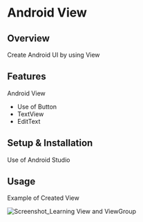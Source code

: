 # Android View

## Overview
Create Android UI by using View

## Features
Android View
- Use of Button
- TextView
- EditText

## Setup & Installation 
Use of Android Studio

## Usage
Example of Created View

![Screenshot_Learning View and ViewGroup](https://user-images.githubusercontent.com/56164259/68088598-59b20f80-fe93-11e9-852d-100761101929.png)
